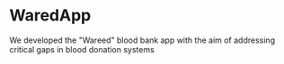 # WaredApp
We developed the "Wareed" blood bank app with the aim of
addressing critical gaps in blood donation systems
